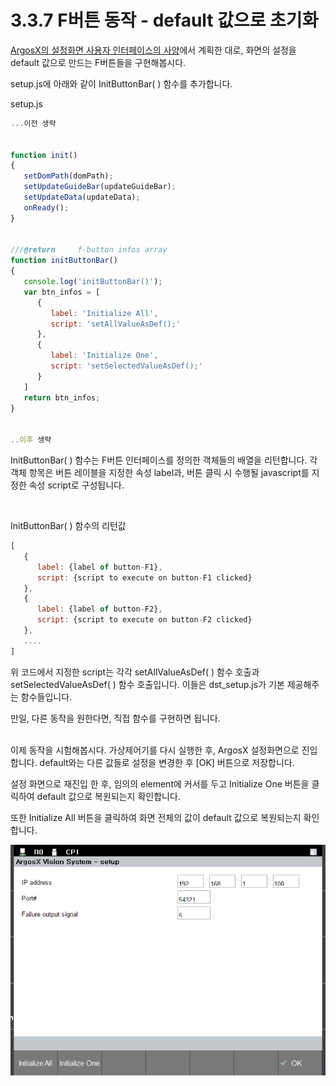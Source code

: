 # 3.3.7 F버튼 동작 - default 값으로 초기화



<U>ArgosX의 설정화면 사용자 인터페이스의 사양</U>에서 계획한 대로, 화면의 설정을 default 값으로 만드는 F버튼들을 구현해봅시다.

setup.js에 아래와 같이 InitButtonBar( ) 함수를 추가합니다.

setup.js
``` js
...이전 생략
 
 
function init()
{
   setDomPath(domPath);
   setUpdateGuideBar(updateGuideBar);
   setUpdateData(updateData);
   onReady();
}
 
 
///@return     f-button infos array
function initButtonBar()
{
   console.log('initButtonBar()'); 
   var btn_infos = [
      {
         label: 'Initialize All',
         script: 'setAllValueAsDef();'
      },
      {
         label: 'Initialize One',
         script: 'setSelectedValueAsDef();'
      }
   ]
   return btn_infos;
}
 
 
..이후 생략
```

InitButtonBar( ) 함수는 F버튼 인터페이스를 정의한 객체들의 배열을 리턴합니다. 각 객체 항목은 버튼 레이블을 지정한 속성 label과, 버튼 클릭 시 수행될 javascript를 지정한 속성 script로 구성됩니다.

</br>

InitButtonBar( ) 함수의 리턴값

``` js
[
   {
      label: {label of button-F1},
      script: {script to execute on button-F1 clicked}
   },
   {
      label: {label of button-F2},
      script: {script to execute on button-F2 clicked}
   },
   ....
]
```

위 코드에서 지정한 script는 각각 setAllValueAsDef( ) 함수 호출과 setSelectedValueAsDef( ) 함수 호출입니다. 이들은 dst_setup.js가 기본 제공해주는 함수들입니다.

만일, 다른 동작을 원한다면, 직접 함수를 구현하면 됩니다.

</br>
이제 동작을 시험해봅시다. 가상제어기를 다시 실행한 후, ArgosX 설정화면으로 진입합니다. default와는 다른 값들로 설정을 변경한 후 [OK] 버튼으로 저장합니다.

설정 화면으로 재진입 한 후, 임의의 element에 커서를 두고 Initialize One 버튼을 클릭하여 default 값으로 복원되는지 확인합니다.

또한 Initialize All 버튼을 클릭하여 화면 전체의 값이 default 값으로 복원되는지 확인합니다.

![](../../_assets/image_48.png)